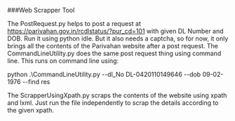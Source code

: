 ###Web Scrapper Tool

The PostRequest.py helps to post a request at https://parivahan.gov.in/rcdlstatus/?pur_cd=101 with given DL Number and DOB. Run it using python idle. But it also needs a captcha, so for now, it only brings all the contents of the Parivahan website after a post request. The CommandLineUtility.py does the same post request thing using command line. This runs on command line using:

python .\CommandLineUtility.py --dl_No DL-0420110149646 --dob 09-02-1976 --find res

The ScrapperUsingXpath.py scraps the contents of the website using xpath and lxml. Just run the file independently to scrap the details according to the given xpath.

